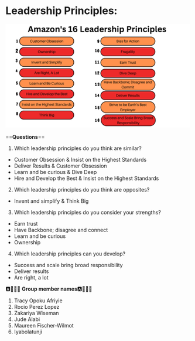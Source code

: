 # Leadership Principles:

![alt text](image.png)



==**Questions**==
1. Which leadership principles do you think are similar? 
- Customer Obsession & Insist on the Highest Standards
- Deliver Results & Customer Obsession
- Learn and be curious  & Dive Deep
- Hire and Develop the Best & Insist on the Highest Standards

2. Which leadership principles do you think are opposites?
- Invent and simplify & Think Big

3. Which leadership principles do you consider your strengths?
- Earn trust
- Have Backbone; disagree and connect
- Learn and be curious
- Ownership

4. Which leadership principles can you develop?
- Success and scale bring broad responsibility
- Deliver results
- Are right, a lot

🅰️👥👥👥 **Group member names**🅰️👥👥👥
1. Tracy Opoku Afriyie
2. Rocio Perez Lopez
3. Zakariya Wiseman
4. Jude Alabi
5. Maureen Fischer-Wilmot
6. Iyabolatunji
